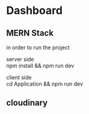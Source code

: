 # Dashboard
MERN Stack
---
in order to run the project <br/>

server side <br/>
npm install && npm run dev <br/>

client side <br/>
cd Application && npm run dev 
 
 
 cloudinary
---
